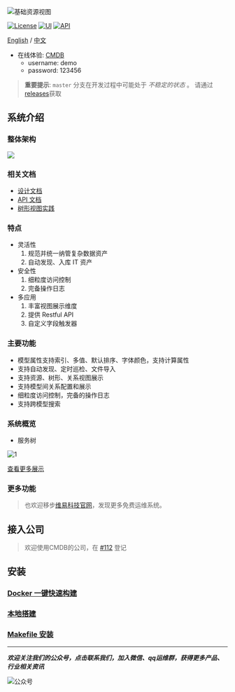 ![基础资源视图](docs/logo.png)

[![License](https://img.shields.io/badge/License-AGPLv3-brightgreen)](https://github.com/veops/cmdb/blob/master/LICENSE)
[![UI](https://img.shields.io/badge/UI-Ant%20Design%20Pro%20Vue-brightgreen)](https://github.com/sendya/ant-design-pro-vue)
[![API](https://img.shields.io/badge/API-Flask-brightgreen)](https://github.com/pallets/flask)

[English](README_en.md) / [中文](README.md)

- 在线体验: <a href="https://cmdb.veops.cn" target="_blank">CMDB</a>
  - username: demo
  - password: 123456

> **重要提示**: `master` 分支在开发过程中可能处于 _不稳定的状态_ 。
> 请通过[releases](https://github.com/veops/cmdb/releases)获取

## 系统介绍

### 整体架构

<img src=docs/view.jpg />

### 相关文档

- <a href="https://zhuanlan.zhihu.com/p/98453732" target="_blank">设计文档</a>
- <a href="https://github.com/veops/cmdb/tree/master/docs/cmdb_api.md" target="_blank">API 文档</a>
- <a href="https://mp.weixin.qq.com/s/EflmmJ-qdUkddTx2hRt3pA" target="_blank">树形视图实践</a>

### 特点

- 灵活性
  1.  规范并统一纳管复杂数据资产
  2.  自动发现、入库 IT 资产
- 安全性
  1. 细粒度访问控制
  2. 完备操作日志
- 多应用
  1. 丰富视图展示维度
  2. 提供 Restful API
  3. 自定义字段触发器

### 主要功能

- 模型属性支持索引、多值、默认排序、字体颜色，支持计算属性
- 支持自动发现、定时巡检、文件导入
- 支持资源、树形、关系视图展示
- 支持模型间关系配置和展示
- 细粒度访问控制，完备的操作日志
- 支持跨模型搜索

### 系统概览

- 服务树

![1](docs/0.png "首页展示")

[查看更多展示](docs/screenshot.md)



### 更多功能

> 也欢迎移步[维易科技官网](https://veops.cn)，发现更多免费运维系统。

## 接入公司

> 欢迎使用CMDB的公司，在 [#112](https://github.com/veops/cmdb/issues/112) 登记

## 安装

### [Docker 一键快速构建](docs/docker.md)

### [本地搭建](docs/local.md)

### [Makefile 安装](docs/makefile.md)

---

_**欢迎关注我们的公众号，点击联系我们，加入微信、qq运维群，获得更多产品、行业相关资讯**_

![公众号](docs/qrcode_for_gzh.jpg)
